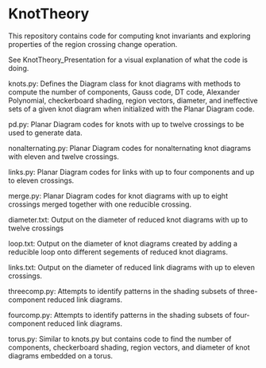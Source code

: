 # KnotTheory

This repository contains code for computing knot invariants and exploring properties of the region crossing change operation.

See KnotTheory_Presentation for a visual explanation of what the code is doing.

knots.py: Defines the Diagram class for knot diagrams with methods to compute the number of components, Gauss code, DT code, Alexander Polynomial, checkerboard shading, region vectors, diameter, and ineffective sets of a given knot diagram when initialized with the Planar Diagram code.

pd.py: Planar Diagram codes for knots with up to twelve crossings to be used to generate data.

nonalternating.py: Planar Diagram codes for nonalternating knot diagrams with eleven and twelve crossings.

links.py: Planar Diagram codes for links with up to four components and up to eleven crossings.

merge.py: Planar Diagram codes for knot diagrams with up to eight crossings merged together with one reducible crossing.

diameter.txt: Output on the diameter of reduced knot diagrams with up to twelve crossings

loop.txt: Output on the diameter of knot diagrams created by adding a reducible loop onto different segements of reduced knot diagrams.

links.txt: Output on the diameter of reduced link diagrams with up to eleven crossings.

threecomp.py: Attempts to identify patterns in the shading subsets of three-component reduced link diagrams.

fourcomp.py: Attempts to identify patterns in the shading subsets of four-component reduced link diagrams.

torus.py: Similar to knots.py but contains code to find the number of components, checkerboard shading, region vectors, and diameter of knot diagrams embedded on a torus.
